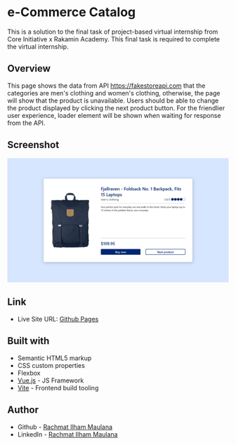 # e-Commerce Catalog

This is a solution to the final task of project-based virtual internship from Core Initiative x Rakamin Academy. This final task is required to complete the virtual internship.

## Overview

This page shows the data from API https://fakestoreapi.com that the categories are men's clothing and women's clothing, otherwise, the page will show that the product is unavailable. Users should be able to change the product displayed by clicking the next product button. For the friendlier user experience, loader element will be shown when waiting for response from the API.

## Screenshot

![Page Screenshot](./public/screenshot.jpg)

## Link

- Live Site URL: [Github Pages](https://rachmatilham.github.io/ecommerce-catalog/)

## Built with

- Semantic HTML5 markup
- CSS custom properties
- Flexbox
- [Vue.js](https://vuejs.org) - JS Framework
- [Vite](https://vitejs.dev/) - Frontend build tooling

## Author

- Github - [Rachmat Ilham Maulana](https://github.com/rachmatilham)
- LinkedIn - [Rachmat Ilham Maulana](https://www.linkedin.com/in/rachmatilham)

